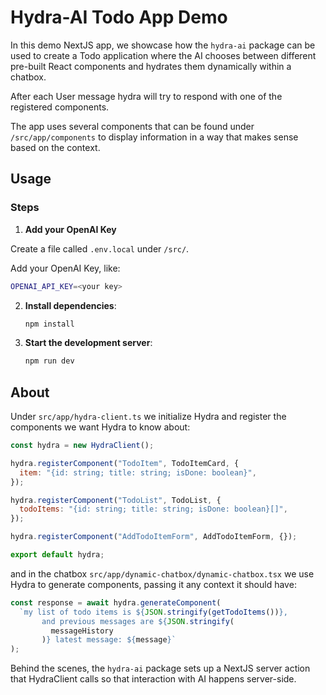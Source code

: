 # Hydra-AI Todo App Demo

In this demo NextJS app, we showcase how the `hydra-ai` package can be used to create a Todo application where the AI chooses between different pre-built React components and hydrates them dynamically within a chatbox.

After each User message hydra will try to respond with one of the registered components.

The app uses several components that can be found under `/src/app/components` to display information in a way that makes sense based on the context.

## Usage

### Steps

1. **Add your OpenAI Key**

Create a file called `.env.local` under `/src/`.

Add your OpenAI Key, like:

```bash
OPENAI_API_KEY=<your key>
```

2. **Install dependencies**:

   ```bash
   npm install
   ```

3. **Start the development server**:
   ```bash
   npm run dev
   ```

## About

Under `src/app/hydra-client.ts` we initialize Hydra and register the components we want Hydra to know about:

```jsx
const hydra = new HydraClient();

hydra.registerComponent("TodoItem", TodoItemCard, {
  item: "{id: string; title: string; isDone: boolean}",
});

hydra.registerComponent("TodoList", TodoList, {
  todoItems: "{id: string; title: string; isDone: boolean}[]",
});

hydra.registerComponent("AddTodoItemForm", AddTodoItemForm, {});

export default hydra;
```

and in the chatbox `src/app/dynamic-chatbox/dynamic-chatbox.tsx` we use Hydra to generate components, passing it any context it should have:

```jsx
const response = await hydra.generateComponent(
  `my list of todo items is ${JSON.stringify(getTodoItems())}, 
       and previous messages are ${JSON.stringify(
         messageHistory
       )} latest message: ${message}`
);
```

Behind the scenes, the `hydra-ai` package sets up a NextJS server action that HydraClient calls so that interaction with AI happens server-side.
